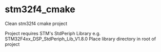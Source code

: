 # stm32f4_cmake
Clean stm32f4 cmake project

Project requires STM's StdPeriph Library e.g. STM32F4xx_DSP_StdPeriph_Lib_V1.8.0
Place library directory in root of project
